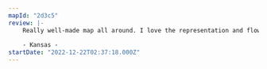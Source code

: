 ```yaml
---
mapId: "2d3c5"
review: |-
    Really well-made map all around. I love the representation and flow of the map! The patterns are interesting and difficult without feeling unnecessarily difficult or badcutty. I wish there was  a bit more preparation for the one hand jump burst sections in the ex+, but overall pretty minor issue.
    
    - Kansas -
startDate: "2022-12-22T02:37:18.000Z"
---
```

